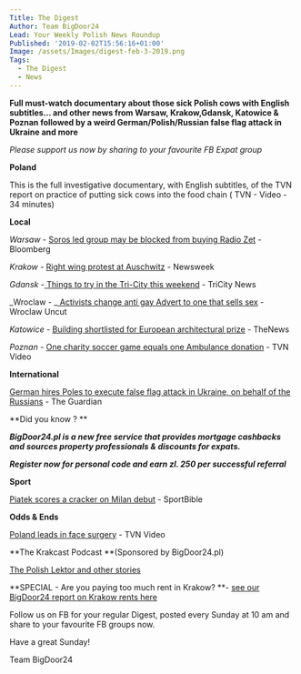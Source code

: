 ```yaml
---
Title: The Digest
Author: Team BigDoor24
Lead: Your Weekly Polish News Roundup
Published: '2019-02-02T15:56:16+01:00'
Image: /assets/Images/digest-feb-3-2019.png
Tags:
  - The Digest
  - News
---
```

**Full must-watch documentary about those sick Polish cows with English subtitles... and other news from Warsaw, Krakow,Gdansk, Katowice & Poznan followed by a weird German/Polish/Russian false flag attack in Ukraine and more**

_Please support us now by sharing to your favourite FB Expat group_

<div class="sharethis-inline-share-buttons"></div>

**Poland**

This is the full investigative documentary, with English subtitles, of the TVN report on practice of putting sick cows into the food chain ( TVN - Video - 34 minutes)

**Local**

_Warsaw_ - [Soros led group may be blocked from buying Radio Zet](https://www.bloomberg.com/news/articles/2019-01-28/poland-vows-to-stop-speculators-as-soros-bids-for-radio-zet) - Bloomberg

_Krakow_ - [ ](https://kafkadesk.org/2019/01/18/poland-legend-joins-boyhood-club-wisla-krakow-for-free-to-help-revive-the-polish-side/)[Right wing protest at Auschwitz](https://www.newsweek.com/far-right-group-stages-anti-semitic-protest-auschwitz-holocaust-memorial-day-1309570) - Newsweek

_Gdansk_ -[ ](https://tricitynews.pl/event/circles-of-art-festival-a-big-ending-in-poland/)[Things to try in the Tri-City this weekend](https://tricitynews.pl/the-first-weekend-of-february-in-tricity/) - TriCity News

_Wroclaw - _[ Activists change anti gay Advert to one that sells sex](http://wroclawuncut.com/2019/01/29/wroclaw-activists-change-anti-gay-billboard-into-advert-for-sex/)  - Wroclaw Uncut

_Katowice_ - [Building shortlisted for European architectural prize](http://thenews.pl/1/11/Artykul/402376,Polish-building-shortlisted-for-int%E2%80%99l-architectural-award) - TheNews

_Poznan_ - [One charity soccer game  equals one Ambulance donation](https://www.tvn24.pl/tvn24-news-in-english,157,m/new-ambulance-for-a-hospital-in-poznan-bought-for-charity-match-money,905867.html) - TVN Video

**International**

[German hires Poles to execute false flag attack in Ukraine, on behalf of the Russians](https://www.theguardian.com/world/2019/jan/27/polish-far-right-trial-raises-spectre-of-false-flag-tactics-german-journalist-russia-ukraine-fire-court?CMP=Share_AndroidApp_Gmail) - The Guardian

**Did you know ? **

_**BigDoor24.pl is a new free service that provides mortgage cashbacks and sources property professionals & discounts for expats.**_

_**Register now for personal code and earn zl. 250 per successful referral**_

**Sport**

 [ Piatek scores a cracker on Milan debut](http://www.sportbible.com/football/goals-krzysztof-piatek-scores-brilliant-goal-on-ac-milan-full-debut-20190129) - SportBible

**Odds & Ends**

[Poland leads in face surgery](https://www.tvn24.pl/tvn24-news-in-english,157,m/poland-is-a-world-leader-in-developing-face-reconstruction-techniques,904961.html) - TVN Video 

**The Krakcast Podcast **(Sponsored by BigDoor24.pl)

[The Polish Lektor and other stories](https://www.krakcast.pl/e/krakcast-discussion-%E2%80%93-polish-tv/)

**SPECIAL - Are you paying too much rent in Krakow? **- [see our BigDoor24 report on Krakow rents here](https://bigdoor24.pl/blog/posts/2019-01-24-are-you-paying-too-much-rent.html)

Follow us on FB for your regular Digest, posted every Sunday at 10 am and share to your favourite FB groups now.

Have a great Sunday!

Team BigDoor24
